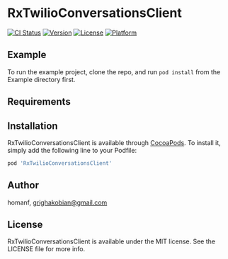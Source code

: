 # RxTwilioConversationsClient

[![CI Status](https://img.shields.io/travis/homanf/RxTwilioConversationsClient.svg?style=flat)](https://travis-ci.org/homanf/RxTwilioConversationsClient)
[![Version](https://img.shields.io/cocoapods/v/RxTwilioConversationsClient.svg?style=flat)](https://cocoapods.org/pods/RxTwilioConversationsClient)
[![License](https://img.shields.io/cocoapods/l/RxTwilioConversationsClient.svg?style=flat)](https://cocoapods.org/pods/RxTwilioConversationsClient)
[![Platform](https://img.shields.io/cocoapods/p/RxTwilioConversationsClient.svg?style=flat)](https://cocoapods.org/pods/RxTwilioConversationsClient)

## Example

To run the example project, clone the repo, and run `pod install` from the Example directory first.

## Requirements

## Installation

RxTwilioConversationsClient is available through [CocoaPods](https://cocoapods.org). To install
it, simply add the following line to your Podfile:

```ruby
pod 'RxTwilioConversationsClient'
```

## Author

homanf, grighakobian@gmail.com

## License

RxTwilioConversationsClient is available under the MIT license. See the LICENSE file for more info.
